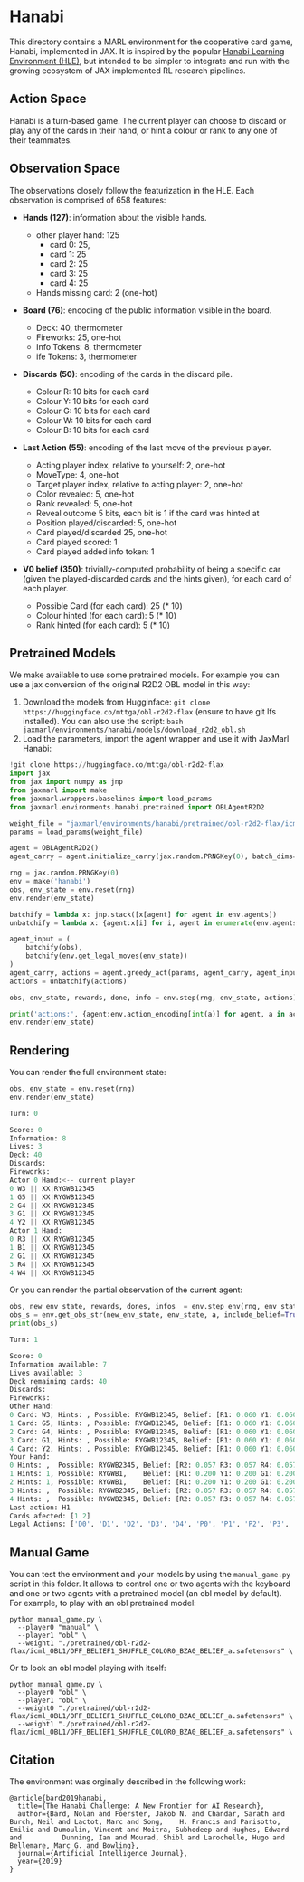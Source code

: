 # Hanabi

This directory contains a MARL environment for the cooperative card game, Hanabi, implemented in JAX. It is inspired by the popular [Hanabi Learning Environment (HLE)](https://arxiv.org/pdf/1902.00506.pdf), but intended to be simpler to integrate and run with the growing ecosystem of JAX implemented RL research pipelines. 


## Action Space
Hanabi is a turn-based game. The current player can choose to discard or play any of the cards in their hand, or hint a colour or rank to any one of their teammates.

## Observation Space
The observations closely follow the featurization in the HLE. Each observation is comprised of 658 features:

* **Hands (127)**: information about the visible hands.
  * other player hand: 125 
    * card 0: 25,
    * card 1: 25
    * card 2: 25
    * card 3: 25
    * card 4: 25
  * Hands missing card: 2 (one-hot)

* **Board (76)**: encoding of the public information visible in the board.
  * Deck: 40, thermometer 
  * Fireworks: 25, one-hot
  * Info Tokens: 8, thermometer
  * ife Tokens: 3, thermometer

* **Discards (50)**: encoding of the cards in the discard pile.
  * Colour R: 10 bits for each card
  * Colour Y: 10 bits for each card
  * Colour G: 10 bits for each card
  * Colour W: 10 bits for each card
  * Colour B: 10 bits for each card

* **Last Action (55)**: encoding of the last move of the previous player.
  * Acting player index, relative to yourself: 2, one-hot
  * MoveType: 4, one-hot
  * Target player index, relative to acting player: 2, one-hot
  * Color revealed: 5, one-hot
  * Rank revealed: 5, one-hot
  * Reveal outcome 5 bits, each bit is 1 if the card was hinted at
  * Position played/discarded: 5, one-hot
  * Card played/discarded 25, one-hot
  * Card played scored: 1
  * Card played added info token: 1

* **V0 belief (350)**: trivially-computed probability of being a specific car (given the played-discarded cards and the hints given), for each card of each player.
  * Possible Card (for each card): 25 (* 10)
  * Colour hinted (for each card): 5 (* 10)
  * Rank hinted (for each card): 5 (* 10)

## Pretrained Models

We make available to use some pretrained models. For example you can use a jax conversion of the original R2D2 OBL model in this way:

1. Download the models from Hugginface: ```git clone https://huggingface.co/mttga/obl-r2d2-flax``` (ensure to have git lfs installed). You can also use the script: ```bash jaxmarl/environments/hanabi/models/download_r2d2_obl.sh```
2. Load the parameters, import the agent wrapper and use it with JaxMarl Hanabi:

```python
!git clone https://huggingface.co/mttga/obl-r2d2-flax
import jax
from jax import numpy as jnp
from jaxmarl import make
from jaxmarl.wrappers.baselines import load_params
from jaxmarl.environments.hanabi.pretrained import OBLAgentR2D2

weight_file = "jaxmarl/environments/hanabi/pretrained/obl-r2d2-flax/icml_OBL1/OFF_BELIEF1_SHUFFLE_COLOR0_BZA0_BELIEF_a.safetensors"
params = load_params(weight_file)

agent = OBLAgentR2D2()
agent_carry = agent.initialize_carry(jax.random.PRNGKey(0), batch_dims=(2,))

rng = jax.random.PRNGKey(0)
env = make('hanabi')
obs, env_state = env.reset(rng)
env.render(env_state)

batchify = lambda x: jnp.stack([x[agent] for agent in env.agents])
unbatchify = lambda x: {agent:x[i] for i, agent in enumerate(env.agents)}

agent_input = (
    batchify(obs),
    batchify(env.get_legal_moves(env_state))
)
agent_carry, actions = agent.greedy_act(params, agent_carry, agent_input)
actions = unbatchify(actions)

obs, env_state, rewards, done, info = env.step(rng, env_state, actions)

print('actions:', {agent:env.action_encoding[int(a)] for agent, a in actions.items()})
env.render(env_state)
```

## Rendering

You can render the full environment state:

```python
obs, env_state = env.reset(rng)
env.render(env_state)

Turn: 0

Score: 0
Information: 8
Lives: 3
Deck: 40
Discards:                                                  
Fireworks:     
Actor 0 Hand:<-- current player
0 W3 || XX|RYGWB12345
1 G5 || XX|RYGWB12345
2 G4 || XX|RYGWB12345
3 G1 || XX|RYGWB12345
4 Y2 || XX|RYGWB12345
Actor 1 Hand:
0 R3 || XX|RYGWB12345
1 B1 || XX|RYGWB12345
2 G1 || XX|RYGWB12345
3 R4 || XX|RYGWB12345
4 W4 || XX|RYGWB12345
```

Or you can render the partial observation of the current agent:

```python
obs, new_env_state, rewards, dones, infos  = env.step_env(rng, env_state, actions)
obs_s = env.get_obs_str(new_env_state, env_state, a, include_belief=True, best_belief=5)
print(obs_s)

Turn: 1

Score: 0
Information available: 7
Lives available: 3
Deck remaining cards: 40
Discards:                                                  
Fireworks:     
Other Hand:
0 Card: W3, Hints: , Possible: RYGWB12345, Belief: [R1: 0.060 Y1: 0.060 G1: 0.060 W1: 0.060 B1: 0.060]
1 Card: G5, Hints: , Possible: RYGWB12345, Belief: [R1: 0.060 Y1: 0.060 G1: 0.060 W1: 0.060 B1: 0.060]
2 Card: G4, Hints: , Possible: RYGWB12345, Belief: [R1: 0.060 Y1: 0.060 G1: 0.060 W1: 0.060 B1: 0.060]
3 Card: G1, Hints: , Possible: RYGWB12345, Belief: [R1: 0.060 Y1: 0.060 G1: 0.060 W1: 0.060 B1: 0.060]
4 Card: Y2, Hints: , Possible: RYGWB12345, Belief: [R1: 0.060 Y1: 0.060 G1: 0.060 W1: 0.060 B1: 0.060]
Your Hand:
0 Hints: ,  Possible: RYGWB2345, Belief: [R2: 0.057 R3: 0.057 R4: 0.057 Y2: 0.057 Y3: 0.057]
1 Hints: 1, Possible: RYGWB1,    Belief: [R1: 0.200 Y1: 0.200 G1: 0.200 W1: 0.200 B1: 0.200]
2 Hints: 1, Possible: RYGWB1,    Belief: [R1: 0.200 Y1: 0.200 G1: 0.200 W1: 0.200 B1: 0.200]
3 Hints: ,  Possible: RYGWB2345, Belief: [R2: 0.057 R3: 0.057 R4: 0.057 Y2: 0.057 Y3: 0.057]
4 Hints: ,  Possible: RYGWB2345, Belief: [R2: 0.057 R3: 0.057 R4: 0.057 Y2: 0.057 Y3: 0.057]
Last action: H1
Cards afected: [1 2]
Legal Actions: ['D0', 'D1', 'D2', 'D3', 'D4', 'P0', 'P1', 'P2', 'P3', 'P4', 'HY', 'HG', 'HW', 'H1', 'H2', 'H3', 'H4', 'H5']
```

## Manual Game

You can test the environment and your models by using the ```manual_game.py``` script in this folder. It allows to control one or two agents with the keyboard and one or two agents with a pretrained model (an obl model by default). For example, to play with an obl pretrained model:

```
python manual_game.py \
  --player0 "manual" \
  --player1 "obl" \
  --weight1 "./pretrained/obl-r2d2-flax/icml_OBL1/OFF_BELIEF1_SHUFFLE_COLOR0_BZA0_BELIEF_a.safetensors" \
```

Or to look an obl model playing with itself:

```
python manual_game.py \
  --player0 "obl" \
  --player1 "obl" \
  --weight0 "./pretrained/obl-r2d2-flax/icml_OBL1/OFF_BELIEF1_SHUFFLE_COLOR0_BZA0_BELIEF_a.safetensors" \
  --weight1 "./pretrained/obl-r2d2-flax/icml_OBL1/OFF_BELIEF1_SHUFFLE_COLOR0_BZA0_BELIEF_a.safetensors" \
```

## Citation
The environment was orginally described in the following work:
```
@article{bard2019hanabi,
  title={The Hanabi Challenge: A New Frontier for AI Research},
  author={Bard, Nolan and Foerster, Jakob N. and Chandar, Sarath and Burch, Neil and Lactot, Marc and Song,    H. Francis and Parisotto, Emilio and Dumoulin, Vincent and Moitra, Subhodeep and Hughes, Edward and          Dunning, Ian and Mourad, Shibl and Larochelle, Hugo and Bellemare, Marc G. and Bowling},
  journal={Artificial Intelligence Journal},
  year={2019}
}
```
